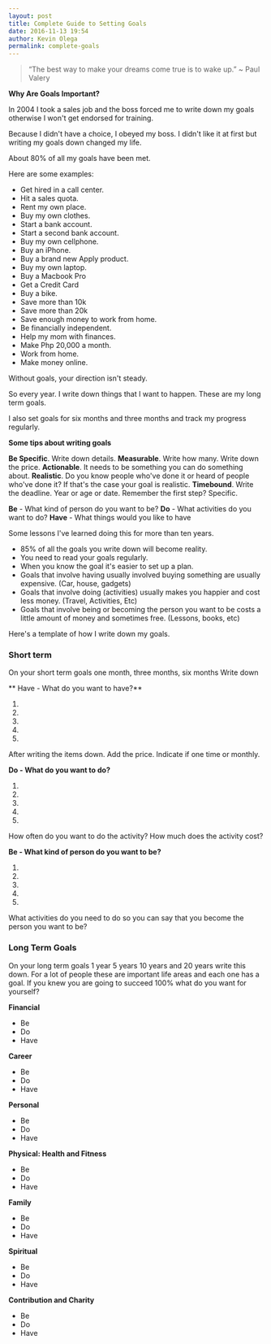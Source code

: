 ```yaml
---
layout: post
title: Complete Guide to Setting Goals
date: 2016-11-13 19:54
author: Kevin Olega
permalink: complete-goals
---
```


> “The best way to make your dreams come true is to wake up.”
~ Paul Valery

**Why Are Goals Important?**

In 2004 I took a sales job and the boss forced me to write down my goals otherwise I won't get endorsed for training. 

Because I didn't have a choice, I obeyed my boss. I didn't like it at first but writing my goals down changed my life.

About 80% of all my goals have been met.

Here are some examples:

- Get hired in a call center.
- Hit a sales quota.
- Rent my own place.
- Buy my own clothes.
- Start a bank account.
- Start a second bank account.
- Buy my own cellphone.
- Buy an iPhone.
- Buy a brand new Apply product.
- Buy my own laptop.
- Buy a Macbook Pro
- Get a Credit Card
- Buy a bike.
- Save more than 10k
- Save more than 20k
- Save enough money to work from home.
- Be financially independent.
- Help my mom with finances. 
- Make Php 20,000 a month.
- Work from home.
- Make money online.

Without goals, your direction isn't steady.

So every year. I write down things that I want to happen. These are my long term goals.

I also set goals for six months and three months and track my progress regularly.

**Some tips about writing goals**

**Be Specific**. Write down details.
**Measurable**. Write how many. Write down the price.
**Actionable**. It needs to be something you can do something about.
**Realistic**. Do you know people who've done it or heard of people who've done it? If that's the case your goal is realistic.
**Timebound**. Write the deadline. Year or age or date. Remember the first step? Specific.

**Be** - What kind of person do you want to be?
**Do** - What activities do you want to do?
**Have** - What things would you like to have

Some lessons I've learned doing this for more than ten years.
- 85% of all the goals you write down will become reality.
- You need to read your goals regularly.
- When you know the goal it's easier to set up a plan.
- Goals that involve having usually involved buying something are usually expensive. (Car, house, gadgets)
- Goals that involve doing (activities) usually makes you happier and cost less money. (Travel, Activities, Etc)
- Goals that involve being or becoming the person you want to be costs a little amount of money and sometimes free. (Lessons, books, etc)

Here's a template of how I write down my goals.

### Short term

On your short term goals one month, three months, six months
Write down

** Have - What do you want to have?**

1.

2.

3.

4.

5.

After writing the items down. Add the price. Indicate if one time or monthly.

**Do - What do you want to do?**

1.

2.

3.

4.

5.

How often do you want to do the activity? How much does the activity cost? 

**Be - What kind of person do you want to be?**

1.

2.

3.

4.

5.

What activities do you need to do so you can say that you become the person you want to be?

### Long Term Goals

On your long term goals 1 year 5 years 10 years and 20 years write this down. For a lot of people these are important life areas and each one has a goal. If you knew you are going to succeed 100% what do you want for yourself?

**Financial**

- Be
- Do
- Have

**Career**

- Be 
- Do
- Have

**Personal**
- Be 
- Do
- Have

**Physical: Health and Fitness**

- Be 
- Do
- Have

**Family**

- Be 
- Do
- Have

**Spiritual**
- Be 
- Do
- Have

**Contribution and Charity**

- Be 
- Do
- Have
